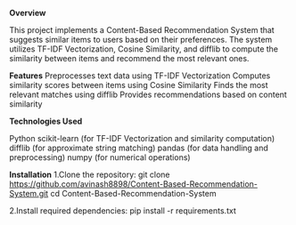 **Overview**

This project implements a Content-Based Recommendation System that suggests similar items to users based on their preferences. The system utilizes TF-IDF Vectorization, Cosine Similarity, and difflib to compute the similarity between items and recommend the most relevant ones.

**Features**
Preprocesses text data using TF-IDF Vectorization
Computes similarity scores between items using Cosine Similarity
Finds the most relevant matches using difflib
Provides recommendations based on content similarity

**Technologies Used**

Python
scikit-learn (for TF-IDF Vectorization and similarity computation)
difflib (for approximate string matching)
pandas (for data handling and preprocessing)
numpy (for numerical operations)

**Installation**
1.Clone the repository:
git clone https://github.com/avinash8898/Content-Based-Recommendation-System.git
cd Content-Based-Recommendation-System

2.Install required dependencies:
pip install -r requirements.txt

